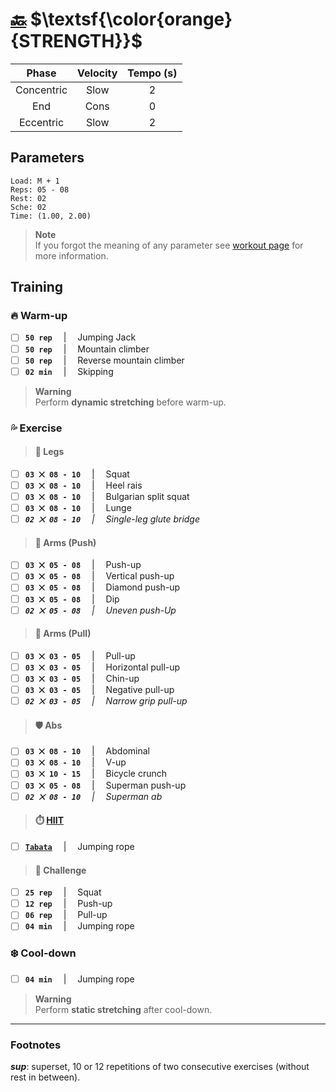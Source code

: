 # [:back:][home] $\textsf{\color{orange}{STRENGTH}}$

|Phase     |Velocity|Tempo (s)|
|:--------:|:------:|:-------:|
|Concentric|Slow    |2        |
|End       |Cons    |0        |
|Eccentric |Slow    |2        |

## Parameters

```plaintext
Load: M + 1
Reps: 05 - 08
Rest: 02
Sche: 02
Time: (1.00, 2.00)
```

> **Note**  
> If you forgot the meaning of any parameter see [workout page][home] for more information\.

## Training

### :fire: Warm-up

+ [ ] **`50 rep`** &emsp;|&emsp; Jumping Jack
+ [ ] **`50 rep`** &emsp;|&emsp; Mountain climber
+ [ ] **`50 rep`** &emsp;|&emsp; Reverse mountain climber
+ [ ] **`02 min`** &emsp;|&emsp; Skipping

> **Warning**  
> Perform **dynamic stretching** before warm-up\.

### :sweat_drops: Exercise

> #### :leg: Legs

+ [ ] **`03 ⨉ 08 - 10`** &emsp;|&emsp; Squat
+ [ ] **`03 ⨉ 08 - 10`** &emsp;|&emsp; Heel rais
+ [ ] **`03 ⨉ 08 - 10`** &emsp;|&emsp; Bulgarian split squat
+ [ ] **`03 ⨉ 08 - 10`** &emsp;|&emsp; Lunge
+ [ ] _**`02 ⨉ 08 - 10`** &emsp;|&emsp; Single-leg glute bridge_

> #### :muscle: Arms (Push)

+ [ ] **`03 ⨉ 05 - 08`** &emsp;|&emsp; Push-up
+ [ ] **`03 ⨉ 05 - 08`** &emsp;|&emsp; Vertical push-up
+ [ ] **`03 ⨉ 05 - 08`** &emsp;|&emsp; Diamond push-up
+ [ ] **`03 ⨉ 05 - 08`** &emsp;|&emsp; Dip
+ [ ] _**`02 ⨉ 05 - 08`** &emsp;|&emsp; Uneven push-Up_

> #### :muscle: Arms (Pull)

+ [ ] **`03 ⨉ 03 - 05`** &emsp;|&emsp; Pull-up
+ [ ] **`03 ⨉ 03 - 05`** &emsp;|&emsp; Horizontal pull-up
+ [ ] **`03 ⨉ 03 - 05`** &emsp;|&emsp; Chin-up
+ [ ] **`03 ⨉ 03 - 05`** &emsp;|&emsp; Negative pull-up
+ [ ] _**`02 ⨉ 03 - 05`** &emsp;|&emsp; Narrow grip pull-up_

> #### :shield: Abs

+ [ ] **`03 ⨉ 08 - 10`** &emsp;|&emsp; Abdominal
+ [ ] **`03 ⨉ 08 - 10`** &emsp;|&emsp; V-up
+ [ ] **`03 ⨉ 10 - 15`** &emsp;|&emsp; Bicycle crunch
+ [ ] **`03 ⨉ 05 - 08`** &emsp;|&emsp; Superman push-up
+ [ ] _**`02 ⨉ 08 - 10`** &emsp;|&emsp; Superman ab_

> #### :stopwatch: [HIIT][definition]

+ [ ] [**`Tabata`**][definition] &emsp;|&emsp; Jumping rope

> #### :triangular_flag_on_post: Challenge

+ [ ] **`25 rep`** &emsp;|&emsp; Squat
+ [ ] **`12 rep`** &emsp;|&emsp; Push-up
+ [ ] **`06 rep`** &emsp;|&emsp; Pull-up
+ [ ] **`04 min`** &emsp;|&emsp; Jumping rope

### :snowflake: Cool-down

+ [ ] **`04 min`** &emsp;|&emsp; Jumping rope

> **Warning**  
> Perform **static stretching** after cool-down\.

---

### Footnotes

_**sup**_: superset, 10 or 12 repetitions of two consecutive exercises (without rest in between)\.

[home]: ../training.md
[definition]: ../definitions.md
